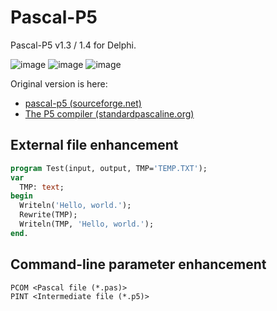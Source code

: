 # Pascal-P5
Pascal-P5 v1.3 / 1.4 for Delphi.

![image](https://user-images.githubusercontent.com/14885863/149734940-da303252-b089-4ee0-a337-8d3fa69633ee.png)
![image](https://user-images.githubusercontent.com/14885863/149663300-e320f4ce-f4ba-45bc-9771-1442c391f140.png)
![image](https://user-images.githubusercontent.com/14885863/150458903-113e6f5b-42ee-4a42-bff3-a5806e42b7fe.png)

Original version is here:

 - [pascal-p5 (sourceforge.net)](https://sourceforge.net/projects/pascalp5/)
 - [The P5 compiler (standardpascaline.org)](http://www.standardpascaline.org/p5.html)

## External file enhancement

```pascal
program Test(input, output, TMP='TEMP.TXT');
var
  TMP: text;
begin
  Writeln('Hello, world.');
  Rewrite(TMP);
  Writeln(TMP, 'Hello, world.');
end.
```

## Command-line parameter enhancement

```
PCOM <Pascal file (*.pas)>
PINT <Intermediate file (*.p5)>
```
